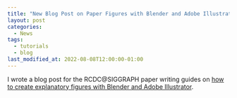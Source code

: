 ```yaml
---
title: "New Blog Post on Paper Figures with Blender and Adobe Illustrator"
layout: post
categories:
  - News
tags:
  - tutorials
  - blog
last_modified_at: 2022-08-08T12:00:00-01:00
---
```

I wrote a blog post for the RCDC@SIGGRAPH paper writing guides on [how to create explanatory figures with Blender and Adobe Illustrator](https://research.siggraph.org/blog/guides/explanatory-paper-figures-with-illustrator-and-blender/).